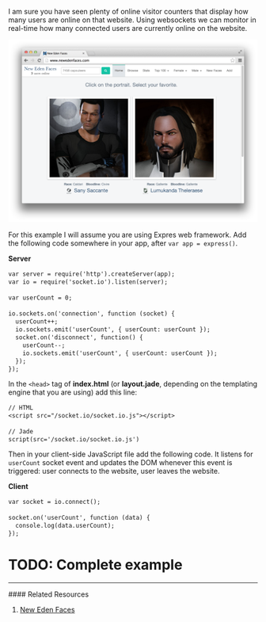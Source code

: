 I am sure you have seen plenty of online visitor counters that display how many
users are online on that website. Using websockets we can monitor in real-time
how many connected users are currently online on the website.

![](images/backend/intermediate/who-is-online-with-socketio-1.png)

For this example I will assume you are using Expres web framework. Add the
following code somewhere in your app, after `var app = express()`.

**Server**
```
var server = require('http').createServer(app);
var io = require('socket.io').listen(server);

var userCount = 0;

io.sockets.on('connection', function (socket) {
  userCount++;
  io.sockets.emit('userCount', { userCount: userCount });
  socket.on('disconnect', function() {
    userCount--;
    io.sockets.emit('userCount', { userCount: userCount });
  });
});
```

In the `<head>` tag of **index.html** (or **layout.jade**, depending on the
templating engine that you are using) add this line:

```
// HTML
<script src="/socket.io/socket.io.js"></script>

// Jade
script(src='/socket.io/socket.io.js')
```


Then in your client-side JavaScript file add the following code. It
listens for `userCount` socket event and updates the DOM whenever this
event is triggered: user connects to the website, user leaves the website.

**Client**
```
var socket = io.connect();

socket.on('userCount', function (data) {
  console.log(data.userCount);
});
```

# TODO: Complete example

<hr>
#### <i class="fa fa-lightbulb-o text-danger"></i> Related Resources

1. [New Eden Faces](http://www.newedenfaces.com)
